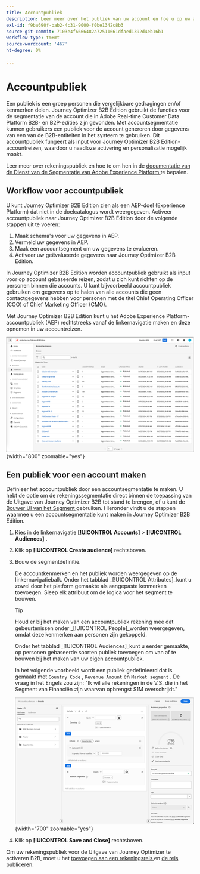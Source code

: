 ```yaml
---
title: Accountpubliek
description: Leer meer over het publiek van uw account en hoe u op uw account gebaseerde reizen mogelijk maakt.
exl-id: f9ba690f-bab2-4c31-9000-f0be1342c8b3
source-git-commit: 7103e4f6666482a72511661dfaed1392d4eb16b1
workflow-type: tm+mt
source-wordcount: '467'
ht-degree: 0%

---
```


# Accountpubliek

Een publiek is een groep personen die vergelijkbare gedragingen en/of kenmerken delen. Journey Optimizer B2B Edition gebruikt de functies voor de segmentatie van de account die in Adobe Real-time Customer Data Platform B2B- en B2P-edities zijn gevonden. Met accountsegmentatie kunnen gebruikers een publiek voor de account genereren door gegevens van een van de B2B-entiteiten in het systeem te gebruiken. Dit accountpubliek fungeert als input voor Journey Optimizer B2B Edition-accountreizen, waardoor u naadloze activering en personalisatie mogelijk maakt.

Leer meer over rekeningspubliek en hoe te om hen in de [ documentatie van de Dienst van de Segmentatie van Adobe Experience Platform ](https://experienceleague.adobe.com/en/docs/experience-platform/segmentation/ui/account-audiences) te bepalen.

## Workflow voor accountpubliek

U kunt Journey Optimizer B2B Edition zien als een AEP-doel (Experience Platform) dat niet in de doelcatalogus wordt weergegeven. Activeer accountpubliek naar Journey Optimizer B2B Edition door de volgende stappen uit te voeren:

1. Maak schema&#39;s voor uw gegevens in AEP.
1. Vermeld uw gegevens in AEP.
1. Maak een accountsegment om uw gegevens te evalueren.
1. Activeer uw geëvalueerde gegevens naar Journey Optimizer B2B Edition.

In Journey Optimizer B2B Edition worden accountpubliek gebruikt als input voor op account gebaseerde reizen, zodat u zich kunt richten op de personen binnen die accounts. U kunt bijvoorbeeld accountpubliek gebruiken om gegevens op te halen van alle accounts die geen contactgegevens hebben voor personen met de titel Chief Operating Officer (COO) of Chief Marketing Officer (CMO).

Met Journey Optimizer B2B Edition kunt u het Adobe Experience Platform-accountpubliek (AEP) rechtstreeks vanaf de linkernavigatie maken en deze opnemen in uw accountreizen.

![ de rekeningspubliek van de Toegang ](./assets/account-audiences-browse.png){width="800" zoomable="yes"}

## Een publiek voor een account maken

Definieer het accountpubliek door een accountsegmentatie te maken. U hebt de optie om de rekeningssegmentatie direct binnen de toepassing van de Uitgave van Journey Optimizer B2B tot stand te brengen, of u kunt de [ Bouwer UI van het Segment ](https://experienceleague.adobe.com/en/docs/experience-platform/segmentation/ui/segment-builder) gebruiken. Hieronder vindt u de stappen waarmee u een accountsegmentatie kunt maken in Journey Optimizer B2B Edition.

1. Kies in de linkernavigatie **[!UICONTROL Accounts]** > **[!UICONTROL Audiences]** .

1. Klik op **[!UICONTROL Create audience]** rechtsboven.

1. Bouw de segmentdefinitie.

   De accountkenmerken en het publiek worden weergegeven op de linkernavigatiebalk. Onder het tabblad _[!UICONTROL Attributes]_kunt u zowel door het platform gemaakte als aangepaste kenmerken toevoegen. Sleep elk attribuut om de logica voor het segment te bouwen.

   >[!TIP]
   >
   >Houd er bij het maken van een accountpubliek rekening mee dat gebeurtenissen onder _[!UICONTROL People]_worden weergegeven, omdat deze kenmerken aan personen zijn gekoppeld.<br/>
   >
   >Onder het tabblad _[!UICONTROL Audiences]_kunt u eerder gemaakte, op personen gebaseerde soorten publiek toevoegen om van af te bouwen bij het maken van uw eigen accountpubliek.

   In het volgende voorbeeld wordt een publiek gedefinieerd dat is gemaakt met `Country Code` , `Revenue Amount` en `Market segment` . De vraag in het Engels zou zijn: &quot;Ik wil alle rekeningen in de V.S. die in het Segment van Financiën zijn waarvan opbrengst $1M overschrijdt.&quot;

   ![ de bouwervoorbeeld van de de segmentbouwer van het rekeningspubliek ](./assets/audience-segment-builder-US-finance-1M.png){width="700" zoomable="yes"}

1. Klik op **[!UICONTROL Save and Close]** rechtsboven.

Om uw rekeningspubliek voor de Uitgave van Journey Optimizer te activeren B2B, moet u het [ toevoegen aan een rekeningsreis ](../journeys/journey-overview.md#add-the-account-audience-for-your-journey) en [ de reis ](../journeys/journey-overview.md) publiceren.
